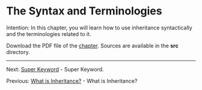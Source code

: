 # The Syntax and Terminologies

Intention: In this chapter, you will learn how to use inheritance syntactically and the terminologies related to it.

Download the PDF file of the [chapter](chapter_12.pdf). Sources are available in the <b>src</b> directory. 


<hr>

Next: [Super Keyword](chapter_13.md "Super Keyword") - Super Keyword.

Previous: [What is Inheritance?](chapter_11.md "What is Inheritance?") - What is Inheritance?